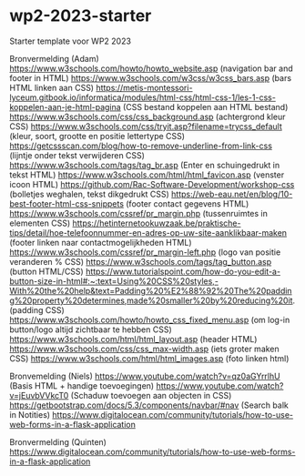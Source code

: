 # wp2-2023-starter
Starter template voor WP2 2023

Bronvermelding (Adam) 
https://www.w3schools.com/howto/howto_website.asp (navigation bar and footer in HTML)
https://www.w3schools.com/w3css/w3css_bars.asp (bars HTML linken aan CSS)
https://metis-montessori-lyceum.gitbook.io/informatica/modules/html-css/html-css-1/les-1-css-koppelen-aan-je-html-pagina (CSS bestand koppelen aan HTML bestand)
https://www.w3schools.com/css/css_background.asp (achtergrond kleur CSS)
https://www.w3schools.com/css/tryit.asp?filename=trycss_default (kleur, soort, grootte en positie lettertype CSS)
https://getcssscan.com/blog/how-to-remove-underline-from-link-css (lijntje onder tekst verwijderen CSS)
https://www.w3schools.com/tags/tag_br.asp (Enter en schuingedrukt in tekst HTML)
https://www.w3schools.com/html/html_favicon.asp (venster icoon HTML)
https://github.com/Rac-Software-Development/workshop-css (bolletjes weghalen, tekst dikgedrukt CSS)
https://web-eau.net/en/blog/10-best-footer-html-css-snippets (footer contact gegevens HTML)
https://www.w3schools.com/cssref/pr_margin.php (tussenruimtes in elementen CSS)
https://hetinternetookuwzaak.be/praktische-tips/detail/hoe-telefoonnummer-en-adres-op-uw-site-aanklikbaar-maken (footer linken naar contactmogelijkheden HTML)
https://www.w3schools.com/cssref/pr_margin-left.php (logo van positie veranderen % CSS)
https://www.w3schools.com/tags/tag_button.asp (button HTML/CSS)
https://www.tutorialspoint.com/how-do-you-edit-a-button-size-in-html#:~:text=Using%20CSS%20styles,-With%20the%20help&text=Padding%20%E2%88%92%20The%20padding%20property%20determines,made%20smaller%20by%20reducing%20it. (padding CSS)
https://www.w3schools.com/howto/howto_css_fixed_menu.asp (om log-in button/logo altijd zichtbaar te hebben CSS)
https://www.w3schools.com/html/html_layout.asp (header HTML)
https://www.w3schools.com/css/css_max-width.asp (iets groter maken CSS)
https://www.w3schools.com/html/html_images.asp (foto linken html)


Bronvemelding (Niels)
https://www.youtube.com/watch?v=qz0aGYrrlhU (Basis HTML + handige toevoegingen)
https://www.youtube.com/watch?v=jEuvbVVkcT0 (Schaduw toevoegen aan objecten in CSS)
https://getbootstrap.com/docs/5.3/components/navbar/#nav (Search balk in Notities)
https://www.digitalocean.com/community/tutorials/how-to-use-web-forms-in-a-flask-application


Bronvermelding (Quinten)
https://www.digitalocean.com/community/tutorials/how-to-use-web-forms-in-a-flask-application